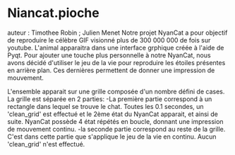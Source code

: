 # Niancat.pioche
auteur : Timothee Robin ; Julien Menet
Notre projet NyanCat a pour objectif de reproduire le célèbre GIF visionné plus de 300 000 000 de fois sur youtube.
L'animal apparaitra dans une interface grphique créée à l'aide de Pyqt. Pour ajouter une touche plus personnelle à notre NyanCat, nous avons décidé d'utiliser le jeu de la vie pour reproduire les étoiles présentes en arrière plan. Ces dernières permettent de donner une impression de mouvement.

L'ensemble apparait sur une grille composée d'un nombre défini de cases. 
La grille est séparée en 2 parties:
  -La première partie correspond à un rectangle dans lequel se trouve le chat. Toutes les 0.1 secondes, un 'clean_grid' est   effectué et le 2ème état du NyanCat apparait, et ainsi de suite. NyanCat possède 4 état répétés en boucle, donnant une impression de mouvement continu.
  -la seconde partie correspond au reste de la grille. C'est dans cette partie que s'applique le jeu de la vie en continu. Aucun 'clean_grid' n'est effectué.
